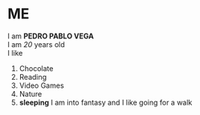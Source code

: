 # ME
I am **PEDRO PABLO VEGA** \
I am *20* years old \
I like 
1. Chocolate
2. Reading
3. Video Games
4. Nature
5. **sleeping**
I am into fantasy and I like going for a walk
